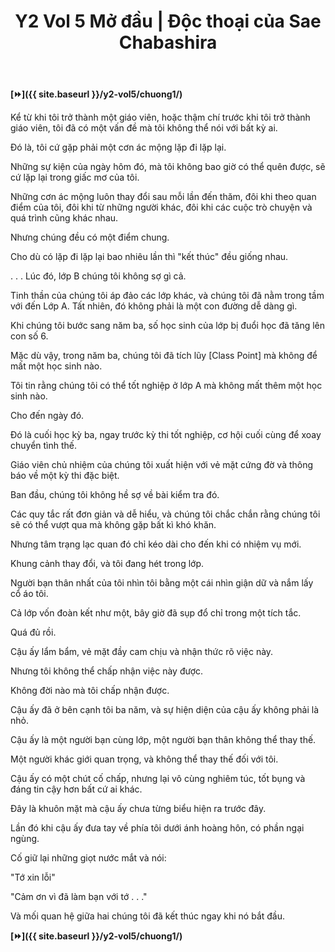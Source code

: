 ﻿---
layout: post
title: Y2 Vol 5 Mở đầu | Độc thoại của Sae Chabashira
permalink: /y2-vol5/modau/
---

**[⏩]({{ site.baseurl }}/y2-vol5/chuong1/)**

Kể từ khi tôi trở thành một giáo viên, hoặc thậm chí trước khi tôi trở thành giáo viên, tôi đã có một vấn đề mà tôi không thể nói với bất kỳ ai.

Đó là, tôi cứ gặp phải một cơn ác mộng lặp đi lặp lại. 

Những sự kiện của ngày hôm đó, mà tôi  không bao giờ có thể quên được, sẽ cứ lặp lại trong giấc mơ của tôi.

Những cơn ác mộng luôn thay đổi sau mỗi lần đến thăm, đôi khi theo quan điểm của tôi, đôi khi từ những người khác, đôi khi các cuộc trò chuyện và quá trình cũng khác nhau.

Nhưng chúng đều có một điểm chung. 

Cho dù có lặp đi lặp lại bao nhiêu lần thì "kết thúc" đều giống nhau.

. . . Lúc đó, lớp B chúng tôi không sợ gì cả.

Tinh thần của chúng tôi áp đảo các lớp khác, và chúng tôi đã nằm trong tầm với đến Lớp A. Tất nhiên, đó không phải là một con đường dễ dàng gì.

Khi chúng tôi bước sang năm ba, số học sinh của lớp bị đuổi học đã tăng lên con số 6.

Mặc dù vậy, trong năm ba, chúng tôi đã tích lũy [Class Point] mà không để mất một học sinh nào.

Tôi tin rằng chúng tôi có thể tốt nghiệp ở lớp A mà không mất thêm một học sinh nào.

Cho đến ngày đó.

Đó là cuối học kỳ ba, ngay trước kỳ thi tốt nghiệp, cơ hội cuối cùng để xoay chuyển tình thế.

Giáo viên chủ nhiệm của chúng tôi xuất hiện với vẻ mặt cứng đờ và thông báo về một kỳ thi đặc biệt.

Ban đầu, chúng tôi không hề sợ về bài kiểm tra đó.

Các quy tắc rất đơn giản và dễ hiểu, và chúng tôi chắc chắn rằng chúng tôi sẽ có thể vượt qua mà không gặp bất kì khó khăn.

Nhưng tâm trạng lạc quan đó chỉ kéo dài cho đến khi có nhiệm vụ mới.

Khung cảnh thay đổi, và tôi đang hét trong lớp.

Người bạn thân nhất của tôi nhìn tôi bằng một cái nhìn giận dữ và nắm lấy cổ áo tôi.

Cả lớp vốn đoàn kết như một, bây giờ đã sụp đổ chỉ trong một tích tắc. 

Quá đủ rồi.

Cậu ấy lẩm bẩm, vẻ mặt đầy cam chịu và nhận thức rõ việc này. 

Nhưng tôi không thể chấp nhận việc này được. 

Không đời nào mà tôi chấp nhận được.

Cậu ấy đã ở bên cạnh tôi ba năm, và sự hiện diện của cậu ấy không phải là nhỏ.

Cậu ấy là một người bạn cùng lớp, một người bạn thân không thể thay thế. 

Một người khác giới quan trọng, và không thể thay thế đối với tôi.

Cậu ấy có một chút cố chấp, nhưng lại vô cùng nghiêm túc, tốt bụng và đáng tin cậy hơn bất cứ ai khác.

Đây là khuôn mặt mà cậu ấy chưa từng biểu hiện ra trước đây.

Lần đó khi cậu ấy đưa tay về phía tôi dưới ánh hoàng hôn, có phần ngại ngùng.

Cố giữ lại những giọt nước mắt và nói:

"Tớ xin lỗi" 

"Cảm ơn vì đã làm bạn với tớ . . ."

Và mối quan hệ giữa hai chúng tôi đã kết thúc ngay khi nó bắt đầu.

**[⏩]({{ site.baseurl }}/y2-vol5/chuong1/)**
